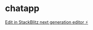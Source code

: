 # chatapp

[Edit in StackBlitz next generation editor ⚡️](https://stackblitz.com/~/github.com/ShanaFatima/chatapp)